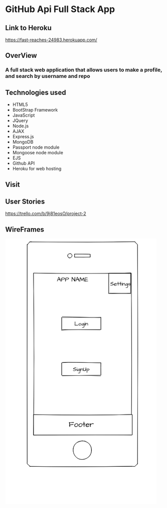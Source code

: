 # GitHub Api Full Stack App

## Link to Heroku 
https://fast-reaches-24983.herokuapp.com/

## OverView
### A full stack web application that allows users to make a profile, and search by username and repo

## Technologies used
* HTML5
* BootStrap Framework
* JavaScript
* JQuery
* Node.js
* AJAX
* Express.js
* MongoDB
* Passport node module
* Mongoose node module
* EJS
* Github API
* Heroku for web hosting

## Visit

<!-- Some cool link will go here -->

## User Stories

https://trello.com/b/9j81eosO/project-2

## WireFrames


![alt text](https://github.com/chadkeeven/project-2-github-api/blob/master/images/wirefram-project2.png "Landing Page")
